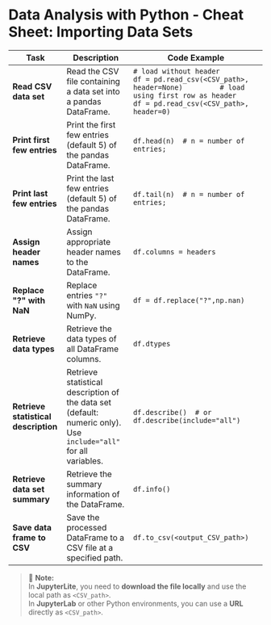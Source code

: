 # Data Analysis with Python - Cheat Sheet: Importing Data Sets

| **Task** | **Description** | **Code Example** |
|-----------|-----------------|------------------|
| **Read CSV data set** | Read the CSV file containing a data set into a pandas DataFrame. | ```# load without header                           df = pd.read_csv(<CSV_path>, header=None)         # load using first row as header                     df = pd.read_csv(<CSV_path>, header=0)  ``` |
| **Print first few entries** | Print the first few entries (default 5) of the pandas DataFrame. | ```df.head(n)  # n = number of entries;``` |
| **Print last few entries** | Print the last few entries (default 5) of the pandas DataFrame. | ```df.tail(n)  # n = number of entries;``` |
| **Assign header names** | Assign appropriate header names to the DataFrame. | ```df.columns = headers``` |
| **Replace "?" with NaN** | Replace entries `"?"` with `NaN` using NumPy. | ```df = df.replace("?",np.nan)``` |
| **Retrieve data types** | Retrieve the data types of all DataFrame columns. | ```df.dtypes``` |
| **Retrieve statistical description** | Retrieve statistical description of the data set (default: numeric only). Use `include="all"` for all variables. | ```df.describe()  # or df.describe(include="all")``` |
| **Retrieve data set summary** | Retrieve the summary information of the DataFrame. | ```df.info()``` |
| **Save data frame to CSV** | Save the processed DataFrame to a CSV file at a specified path. | ```df.to_csv(<output_CSV_path>)``` |

> 📝 **Note:**  
> In **JupyterLite**, you need to **download the file locally** and use the local path as `<CSV_path>`.  
> In **JupyterLab** or other Python environments, you can use a **URL** directly as `<CSV_path>`.
